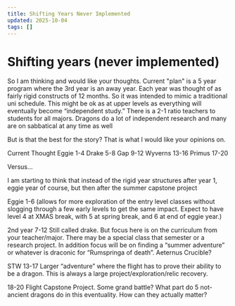 ```yaml
---
title: Shifting Years Never Implemented
updated: 2025-10-04
tags: []
---
```


# Shifting years (never implemented)


So I am thinking and would like your thoughts. Current "plan" is a 5 year program where the 3rd year is an away year. Each year was thought of as fairly rigid constructs of 12 months. So it was intended to mimic a traditional uni schedule. This might be ok as at upper levels as everything will eventually become “independent study.” There is a 2-1 ratio teachers to students for all majors. Dragons do a lot of independent research and many are on sabbatical at any time as well


But is that the best for the story? That is what I would like your opinions on.

Current Thought
Eggie 1-4
Drake 5-8
Gap 9-12
Wyverns 13-16
Primus 17-20

Versus…

 I am starting to think that instead of the rigid year structures after year 1, eggie year of course, but then after the summer capstone project

Eggie 1-6 (allows for more exploration of the entry level classes without slogging through a few early levels to get the same impact. Expect to have level 4 at XMAS break, with 5 at spring break, and 6 at end of eggie year.)

2nd year 7-12
Still called drake. But focus here is on the curriculum from your teacher/major. There may be a special class that semester or a research project. In addition focus will be on finding a “summer adventure” or whatever is draconic for “Rumspringa of death”. Aeternus Crucible?

STW 13-17
Larger “adventure” where the flight has to prove their ability to be a dragon. This is always a large project/exploration/relic recovery.

18-20 Flight Capstone Project. Some grand battle? What part do 5 not-ancient dragons do in this eventuality. How can they actually matter?


